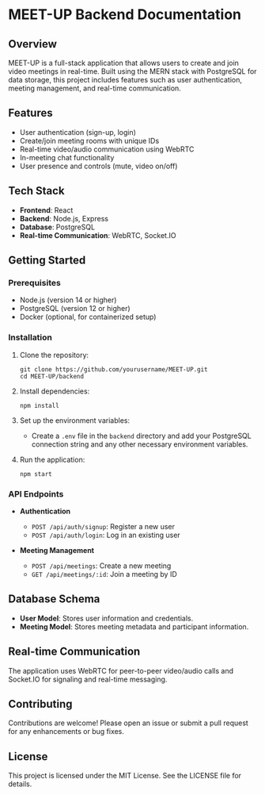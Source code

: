 # MEET-UP Backend Documentation

## Overview
MEET-UP is a full-stack application that allows users to create and join video meetings in real-time. Built using the MERN stack with PostgreSQL for data storage, this project includes features such as user authentication, meeting management, and real-time communication.

## Features
- User authentication (sign-up, login)
- Create/join meeting rooms with unique IDs
- Real-time video/audio communication using WebRTC
- In-meeting chat functionality
- User presence and controls (mute, video on/off)

## Tech Stack
- **Frontend**: React
- **Backend**: Node.js, Express
- **Database**: PostgreSQL
- **Real-time Communication**: WebRTC, Socket.IO

## Getting Started

### Prerequisites
- Node.js (version 14 or higher)
- PostgreSQL (version 12 or higher)
- Docker (optional, for containerized setup)

### Installation
1. Clone the repository:
   ```
   git clone https://github.com/yourusername/MEET-UP.git
   cd MEET-UP/backend
   ```

2. Install dependencies:
   ```
   npm install
   ```

3. Set up the environment variables:
   - Create a `.env` file in the `backend` directory and add your PostgreSQL connection string and any other necessary environment variables.

4. Run the application:
   ```
   npm start
   ```

### API Endpoints
- **Authentication**
  - `POST /api/auth/signup`: Register a new user
  - `POST /api/auth/login`: Log in an existing user

- **Meeting Management**
  - `POST /api/meetings`: Create a new meeting
  - `GET /api/meetings/:id`: Join a meeting by ID

## Database Schema
- **User Model**: Stores user information and credentials.
- **Meeting Model**: Stores meeting metadata and participant information.

## Real-time Communication
The application uses WebRTC for peer-to-peer video/audio calls and Socket.IO for signaling and real-time messaging.

## Contributing
Contributions are welcome! Please open an issue or submit a pull request for any enhancements or bug fixes.

## License
This project is licensed under the MIT License. See the LICENSE file for details.